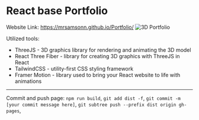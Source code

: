 # React base Portfolio
Website Link: https://mrsamsonn.github.io/Portfolio/
![3D Portfolio](https://i.ibb.co/hs7jbpF/website-portfolio.png)

Utilized tools:
- ThreeJS - 3D graphics library for rendering and animating the 3D model
- React Three Fiber - library for creating 3D graphics with ThreeJS in React
- TailwindCSS - utility-first CSS styling framework
- Framer Motion - library used to bring your React website to life with animations

--------------------------
Commit and push page:
`npm run build`,
`git add dist -f`,
`git commit -m [your commit message here]`,
`git subtree push --prefix dist origin gh-pages`,
